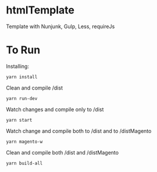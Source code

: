 # htmlTemplate
Template with Nunjunk, Gulp, Less, requireJs

# To Run
Installing:

```console
yarn install
```
Clean and compile /dist
```console
yarn run-dev
```
Watch changes and compile only to /dist
```console
yarn start
```
Watch change and compile both to /dist and to /distMagento
```console
yarn magento-w
```
Clean and compile both /dist and /distMagento
```console
yarn build-all
```

